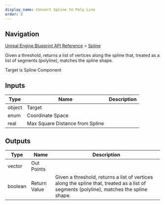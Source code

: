 ```yaml
---
display_name: Convert Spline to Poly Line
order: 8
---
```

## Navigation

[Unreal Engine Blueprint API Reference](https://dev.epicgames.com/documentation/en-us/unreal-engine/BlueprintAPI) > [Spline](https://dev.epicgames.com/documentation/en-us/unreal-engine/BlueprintAPI/Spline)

Given a threshold, returns a list of vertices along the spline that, treated as a list of segments (polyline), matches the spline shape.

Target is Spline Component

## Inputs

| Type | Name | Description |
| --- | --- | --- |
| object | Target |  |
| enum | Coordinate Space |  |
| real | Max Square Distance from Spline |  |

## Outputs

| Type | Name | Description |
| --- | --- | --- |
| vector | Out Points |  |
| boolean | Return Value | Given a threshold, returns a list of vertices along the spline that, treated as a list of segments (polyline), matches the spline shape. |
